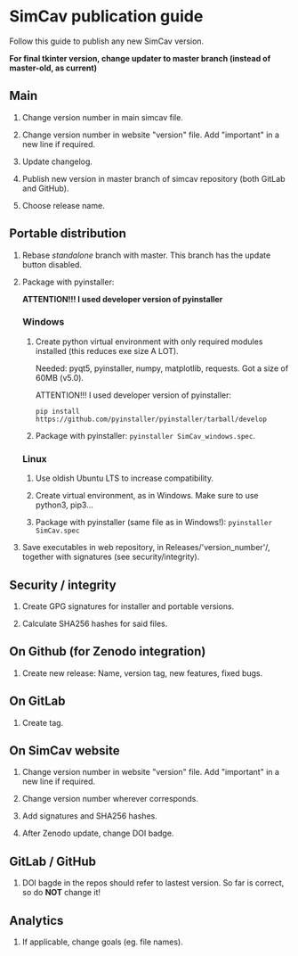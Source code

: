 # SimCav publication guide

Follow this guide to publish any new SimCav version.

**For final tkinter version, change updater to master branch (instead of master-old, as current)**

## Main

1. Change version number in main simcav file.

2. Change version number in website "version" file. Add "important" in a new line if required.

3. Update changelog.

4. Publish new version in master branch of simcav repository (both GitLab and GitHub).

5. Choose release name.


## Portable distribution

1. Rebase *standalone* branch with master. This branch has the update button disabled.

2. Package with pyinstaller:

    **ATTENTION!!! I used developer version of pyinstaller**

    ### Windows

    1. Create python virtual environment with only required modules installed (this reduces exe size A LOT).
    
        Needed: pyqt5, pyinstaller, numpy, matplotlib, requests. Got a size of 60MB (v5.0).

        ATTENTION!!! I used developer version of pyinstaller:

        `pip install https://github.com/pyinstaller/pyinstaller/tarball/develop`

    2. Package with pyinstaller: `pyinstaller SimCav_windows.spec`.

    ### Linux

    1. Use oldish Ubuntu LTS to increase compatibility.

    2. Create virtual environment, as in Windows. Make sure to use python3, pip3...

    3. Package with pyinstaller (same file as in Windows!): `pyinstaller SimCav.spec`

2. Save executables in web repository, in Releases/'version_number'/, together with signatures (see security/integrity).


## Security / integrity

1. Create GPG signatures for installer and portable versions.

2. Calculate SHA256 hashes for said files.


## On Github (for Zenodo integration)

1. Create new release: Name, version tag, new features, fixed bugs.

## On GitLab

1. Create tag.


## On SimCav website

1. Change version number in website "version" file. Add "important" in a new line if required.

2. Change version number wherever corresponds.

3. Add signatures and SHA256 hashes.

4. After Zenodo update, change DOI badge.


## GitLab / GitHub

1. DOI bagde in the repos should refer to lastest version. So far is correct, so do **NOT** change it!

## Analytics
1. If applicable, change goals (eg. file names).